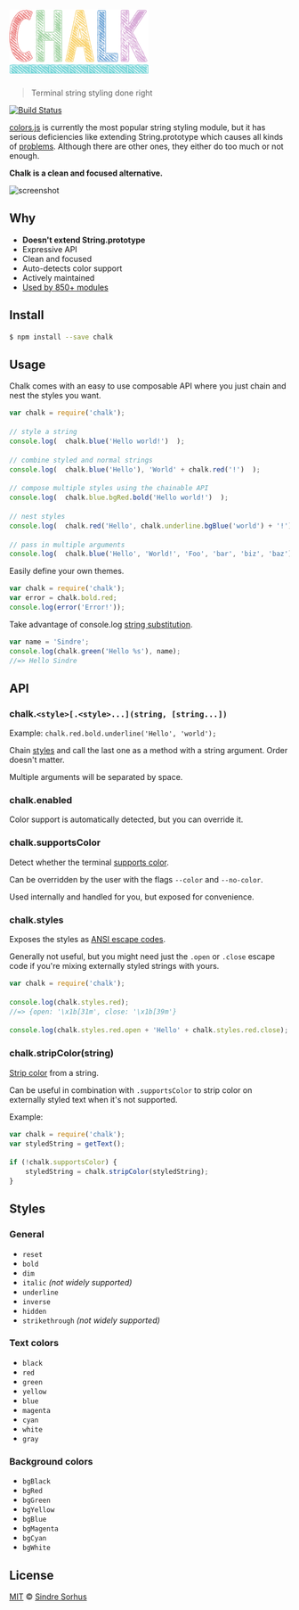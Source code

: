 # <img width="250" src="logo.png" alt="chalk">

> Terminal string styling done right

[![Build Status](https://travis-ci.org/sindresorhus/chalk.svg?branch=master)](https://travis-ci.org/sindresorhus/chalk)

[colors.js](https://github.com/Marak/colors.js) is currently the most popular string styling module, but it has serious deficiencies like extending String.prototype which causes all kinds of [problems](https://github.com/yeoman/yo/issues/68). Although there are other ones, they either do too much or not enough.

**Chalk is a clean and focused alternative.**

![screenshot](https://github.com/sindresorhus/ansi-styles/raw/master/screenshot.png)


## Why

- **Doesn't extend String.prototype**
- Expressive API
- Clean and focused
- Auto-detects color support
- Actively maintained
- [Used by 850+ modules](https://npmjs.org/browse/depended/chalk)


## Install

```bash
$ npm install --save chalk
```


## Usage

Chalk comes with an easy to use composable API where you just chain and nest the styles you want.

```js
var chalk = require('chalk');

// style a string
console.log(  chalk.blue('Hello world!')  );

// combine styled and normal strings
console.log(  chalk.blue('Hello'), 'World' + chalk.red('!')  );

// compose multiple styles using the chainable API
console.log(  chalk.blue.bgRed.bold('Hello world!')  );

// nest styles
console.log(  chalk.red('Hello', chalk.underline.bgBlue('world') + '!')  );

// pass in multiple arguments
console.log(  chalk.blue('Hello', 'World!', 'Foo', 'bar', 'biz', 'baz')  );
```

Easily define your own themes.

```js
var chalk = require('chalk');
var error = chalk.bold.red;
console.log(error('Error!'));
```

Take advantage of console.log [string substitution](http://nodejs.org/docs/latest/api/console.html#console_console_log_data).

```js
var name = 'Sindre';
console.log(chalk.green('Hello %s'), name);
//=> Hello Sindre
```


## API

### chalk.`<style>[.<style>...](string, [string...])`

Example: `chalk.red.bold.underline('Hello', 'world');`

Chain [styles](#styles) and call the last one as a method with a string argument. Order doesn't matter.

Multiple arguments will be separated by space.

### chalk.enabled

Color support is automatically detected, but you can override it.

### chalk.supportsColor

Detect whether the terminal [supports color](https://github.com/sindresorhus/has-color).

Can be overridden by the user with the flags `--color` and `--no-color`.

Used internally and handled for you, but exposed for convenience.

### chalk.styles

Exposes the styles as [ANSI escape codes](https://github.com/sindresorhus/ansi-styles).

Generally not useful, but you might need just the `.open` or `.close` escape code if you're mixing externally styled strings with yours.

```js
var chalk = require('chalk');

console.log(chalk.styles.red);
//=> {open: '\x1b[31m', close: '\x1b[39m'}

console.log(chalk.styles.red.open + 'Hello' + chalk.styles.red.close);
```

### chalk.stripColor(string)

[Strip color](https://github.com/sindresorhus/strip-ansi) from a string.

Can be useful in combination with `.supportsColor` to strip color on externally styled text when it's not supported.

Example:

```js
var chalk = require('chalk');
var styledString = getText();

if (!chalk.supportsColor) {
	styledString = chalk.stripColor(styledString);
}
```


## Styles

### General

- `reset`
- `bold`
- `dim`
- `italic` *(not widely supported)*
- `underline`
- `inverse`
- `hidden`
- `strikethrough` *(not widely supported)*

### Text colors

- `black`
- `red`
- `green`
- `yellow`
- `blue`
- `magenta`
- `cyan`
- `white`
- `gray`

### Background colors

- `bgBlack`
- `bgRed`
- `bgGreen`
- `bgYellow`
- `bgBlue`
- `bgMagenta`
- `bgCyan`
- `bgWhite`


## License

[MIT](http://opensource.org/licenses/MIT) © [Sindre Sorhus](http://sindresorhus.com)
